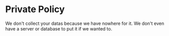 # Private Policy

We don't collect your datas because we have nowhere for it. We don't even have a server or database to put it if we wanted to.
